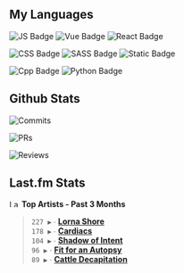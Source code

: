 ## My Languages

![JS Badge](https://img.shields.io/badge/Javascript-%2321262d?style=for-the-badge&logo=javascript&logoColor=%23F7DF1E)
![Vue Badge](https://img.shields.io/badge/Vue-%2321262d?style=for-the-badge&logo=vuedotjs&logoColor=%234FC08D)
![React Badge](https://img.shields.io/badge/React-%2321262d?style=for-the-badge&logo=react&logoColor=%2361DAFB)

![CSS Badge](https://img.shields.io/badge/CSS-%2321262d?style=for-the-badge&logo=css3&logoColor=%231572B6)
![SASS Badge](https://img.shields.io/badge/SASS-%2321262d?style=for-the-badge&logo=sass&logoColor=%23CC6699)
![Static Badge](https://img.shields.io/badge/Tailwind-%2321262d?style=for-the-badge&logo=tailwindcss&logoColor=%2306B6D4)

![Cpp Badge](https://img.shields.io/badge/C%2B%2B-%2321262d?style=for-the-badge&logo=cplusplus&logoColor=%2300599C)
![Python Badge](https://img.shields.io/badge/Python-%2321262d?style=for-the-badge&logo=python&logoColor=%233776AB)

## Github Stats

![Commits](https://img.shields.io/badge/commits%20pushed-%2321262d?style=for-the-badge&label=454&labelColor=87c4f2)

![PRs](https://img.shields.io/badge/pull%20requests%20submitted-%2321262d?style=for-the-badge&label=97&labelColor=fcabd8)

![Reviews](https://img.shields.io/badge/pull%20requests%20reviewed-%2321262d?style=for-the-badge&label=74&labelColor=ffe799)

## Last.fm Stats
<!--START_LASTFM_ARTISTS:{"period": "3month", "rows": 5}-->
<a href="https://last.fm" target="_blank"><img src="https://user-images.githubusercontent.com/17434202/215290617-e793598d-d7c9-428f-9975-156db1ba89cc.svg" alt="Last.fm Logo" width="18" height="13"/></a> **Top Artists - Past 3 Months**

> `227 ▶️` ∙ **[Lorna Shore](https://www.last.fm/music/Lorna+Shore)**<br/>
> `178 ▶️` ∙ **[Cardiacs](https://www.last.fm/music/Cardiacs)**<br/>
> `104 ▶️` ∙ **[Shadow of Intent](https://www.last.fm/music/Shadow+of+Intent)**<br/>
> `96 ▶️` ∙ **[Fit for an Autopsy](https://www.last.fm/music/Fit+for+an+Autopsy)**<br/>
> `89 ▶️` ∙ **[Cattle Decapitation](https://www.last.fm/music/Cattle+Decapitation)**<br/>
<!--END_LASTFM_ARTISTS-->
